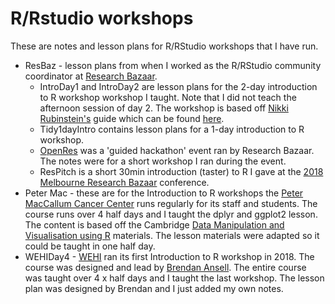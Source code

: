 # R/Rstudio workshops

These are notes and lesson plans for R/RStudio workshops that I have run. 

* ResBaz - lesson plans from when I worked as the R/RStudio community coordinator at [Research Bazaar](http://melbourne.resbaz.edu.au/). 
  + IntroDay1 and IntroDay2 are lesson plans for the 2-day introduction to R workshop workshop I taught. Note that I did not teach the afternoon session of day 2. The workshop is based off [Nikki Rubinstein's](https://twitter.com/nikkirubinstein) guide which can be found [here](https://nikkirubinstein.gitbooks.io/resguides-introductory-r-workshop/content/content/01-rstudio-intro.html).
  + Tidy1dayIntro contains lesson plans for a 1-day introduction to R workshop. 
  + [OpenRes](https://resbaz.github.io/OpenRes/) was a 'guided hackathon' event ran by Research Bazaar. The notes were for a short workshop I ran during the event.
  + ResPitch is a short 30min introduction (taster) to R I gave at the [2018 Melbourne Research Bazaar](https://le.unimelb.edu.au/video-and-media-production/resbaz-research-bazaar/) conference.
* Peter Mac - these are for the Introduction to R workshops the [Peter MacCallum Cancer Center](https://www.petermac.org/) runs regularly for its staff and students. The course runs over 4 half days and I taught the dplyr and ggplot2 lesson. The content is based off the Cambridge [Data Manipulation and Visualisation using R](http://bioinformatics-core-shared-training.github.io/r-intermediate/) materials. The lesson materials were adapted so it could be taught in one half day.
* WEHIDay4 - [WEHI](https://www.wehi.edu.au/) ran its first Introduction to R workshop in 2018. The course was designed and lead by [Brendan Ansell](https://github.com/bansell). The entire course was taught over 4 x half days and I taught the last workshop. The lesson plan was designed by Brendan and I just added my own notes.
